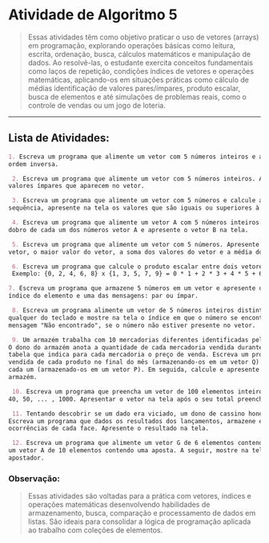 # Atividade de Algoritmo 5

> Essas atividades têm como objetivo praticar o uso de vetores (arrays) em programação, explorando
> operações básicas como leitura, escrita, ordenação, busca, cálculos matemáticos e manipulação de dados. 
> Ao resolvê-las, o estudante exercita conceitos fundamentais como laços de repetição, condições
> índices de vetores e operações matemáticas, aplicando-os em situações práticas como cálculo de médias
> identificação de valores pares/ímpares, produto escalar, busca de elementos e até simulações
> de problemas reais, como o controle de vendas ou um jogo de loteria.

---

## Lista de Atividades:

```markdown
1. Escreva um programa que alimente um vetor com 5 números inteiros e apresente na tela o vetor em 
ordem inversa.
```
```markdown
 2. Escreva um programa que alimente um vetor com 5 números inteiros. Apresente na tela apenas os 
valores ímpares que aparecem no vetor.
```
```markdown
 3. Escreva um programa que alimente um vetor com 5 números e calcule a média destes valores. Na 
sequência, apresente na tela os valores que são iguais ou superiores à média.
```
```markdown
 4. Escreva um programa que alimente um vetor A com 5 números inteiros. Em um vetor B, armazene o 
dobro de cada um dos números vetor A e apresente o vetor B na tela.
```
```markdown
 5. Escreva um programa que alimente um vetor com 5 números. Apresente na tela o menor valor do 
vetor, o maior valor do vetor, a soma dos valores do vetor e a média dos valores do vetor.
```
```markdown
 6. Escreva um programa que calcule o produto escalar entre dois vetores de inteiros de tamanho igual a 
 Exemplo: {0, 2, 4, 6, 8} x {1, 3, 5, 7, 9} = 0 * 1 + 2 * 3 + 4 * 5 + 6 * 7 + 8 * 9 = 140.
```
 ```markdown
 7. Escreva um programa que armazene 5 números em um vetor e apresente uma listagem contendo o 
índice do elemento e uma das mensagens: par ou ímpar.
```
```markdown
 8. Escreva um programa alimente um vetor de 5 números inteiros distintos. Em seguida, leia um número 
qualquer do teclado e mostre na tela o índice em que o número se encontra no vetor, ou então a 
mensagem "Não encontrado", se o número não estiver presente no vetor.
```
```markdown
 9. Um armazém trabalha com 10 mercadorias diferentes identificadas pelos números inteiros de 0 a 9. 
O dono do armazém anota a quantidade de cada mercadoria vendida durante o mês. Ele tem uma 
tabela que indica para cada mercadoria o preço de venda. Escreva um programa que leia a quantidade 
vendida de cada produto no final do mês (armazenando-os em um vetor Q) e o preço de venda de 
cada um (armazenado-os em um vetor P). Em seguida, calcule e apresente o faturamento mensal do 
armazém.
```
```markdown
 10. Escreva um programa que preencha um vetor de 100 elementos inteiros com os números 10, 20, 30, 
40, 50, ... , 1000. Apresentar o vetor na tela após o seu total preenchimento.
```
```markdown
 11. Tentando descobrir se um dado era viciado, um dono de cassino honesto (risos) o lançou 15 vezes. 
Escreva um programa que dados os resultados dos lançamentos, armazene em um vetor o número de 
ocorrências de cada face. Apresente o resultado na tela.
```
```markdown
 12. Escreva um programa que alimente um vetor G de 6 elementos contendo o gabarito da Mega-Sena e 
um vetor A de 10 elementos contendo uma aposta. A seguir, mostre na tela quantos pontos fez o 
apostador.
```


### Observação:
> Essas atividades são voltadas para a prática com vetores, índices e operações matemáticas
> desenvolvendo habilidades de armazenamento, busca, comparação e processamento de dados em listas. 
> São ideais para consolidar a lógica de programação aplicada ao trabalho com coleções de elementos.


